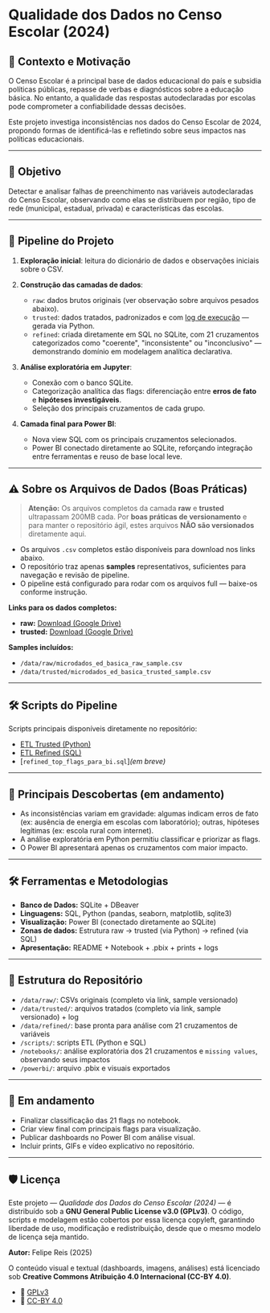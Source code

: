 # Qualidade dos Dados no Censo Escolar (2024)

## 📌 Contexto e Motivação

O Censo Escolar é a principal base de dados educacional do país e subsidia políticas públicas, repasse de verbas e diagnósticos sobre a educação básica. No entanto, a qualidade das respostas autodeclaradas por escolas pode comprometer a confiabilidade dessas decisões.

Este projeto investiga inconsistências nos dados do Censo Escolar de 2024, propondo formas de identificá-las e refletindo sobre seus impactos nas políticas educacionais.

---

## 🎯 Objetivo

Detectar e analisar falhas de preenchimento nas variáveis autodeclaradas do Censo Escolar, observando como elas se distribuem por região, tipo de rede (municipal, estadual, privada) e características das escolas.

---

## 🔄 Pipeline do Projeto

1. **Exploração inicial**: leitura do dicionário de dados e observações iniciais sobre o CSV.
2. **Construção das camadas de dados**:

   * `raw`: dados brutos originais (ver observação sobre arquivos pesados abaixo).
   * `trusted`: dados tratados, padronizados e com [log de execução](data/2_trusted/microdados_ed_basica_trusted_log.txt) — gerada via Python.
   * `refined`: criada diretamente em SQL no SQLite, com 21 cruzamentos categorizados como "coerente", "inconsistente" ou "inconclusivo" — demonstrando domínio em modelagem analítica declarativa.
3. **Análise exploratória em Jupyter**:

   * Conexão com o banco SQLite.
   * Categorização analítica das flags: diferenciação entre **erros de fato** e **hipóteses investigáveis**.
   * Seleção dos principais cruzamentos de cada grupo.
4. **Camada final para Power BI**:

   * Nova view SQL com os principais cruzamentos selecionados.
   * Power BI conectado diretamente ao SQLite, reforçando integração entre ferramentas e reuso de base local leve.

---

## ⚠️ Sobre os Arquivos de Dados (Boas Práticas)

> **Atenção:**
> Os arquivos completos da camada **raw** e **trusted** ultrapassam 200MB cada.
> Por **boas práticas de versionamento** e para manter o repositório ágil, estes arquivos **NÃO são versionados** diretamente aqui.

* Os arquivos `.csv` completos estão disponíveis para download nos links abaixo.
* O repositório traz apenas **samples** representativos, suficientes para navegação e revisão de pipeline.
* O pipeline está configurado para rodar com os arquivos full — baixe-os conforme instrução.

**Links para os dados completos:**

* **raw:** [Download (Google Drive)](https://drive.google.com/file/d/1UW4RJnRswlulH92xpDo3apPfBG_pBqZt/view?usp=sharing)
* **trusted:** [Download (Google Drive)](https://drive.google.com/file/d/1xRMo-NVvqqJtbARlXSxNHudO9U0CkByw/view?usp=sharing)

**Samples incluídos:**

* `/data/raw/microdados_ed_basica_raw_sample.csv`
* `/data/trusted/microdados_ed_basica_trusted_sample.csv`

---

## 🛠️ Scripts do Pipeline

Scripts principais disponíveis diretamente no repositório:

* [ETL Trusted (Python)](/scripts/etl_trusted.py)
* [ETL Refined (SQL)](/scripts/etl_refined.sql)
* [`refined_top_flags_para_bi.sql`]*(em breve)*

---

## 🧠 Principais Descobertas (em andamento)

* As inconsistências variam em gravidade: algumas indicam erros de fato (ex: ausência de energia em escolas com laboratório); outras, hipóteses legítimas (ex: escola rural com internet).
* A análise exploratória em Python permitiu classificar e priorizar as flags.
* O Power BI apresentará apenas os cruzamentos com maior impacto.

---

## 🛠️ Ferramentas e Metodologias

* **Banco de Dados:** SQLite + DBeaver
* **Linguagens:** SQL, Python (pandas, seaborn, matplotlib, sqlite3)
* **Visualização:** Power BI (conectado diretamente ao SQLite)
* **Zonas de dados:** Estrutura raw → trusted (via Python) → refined (via SQL)
* **Apresentação:** README + Notebook + .pbix + prints + logs

---

## 📂 Estrutura do Repositório

* `/data/raw/`: CSVs originais (completo via link, sample versionado)
* `/data/trusted/`: arquivos tratados (completo via link, sample versionado) + log
* `/data/refined/`: base pronta para análise com 21 cruzamentos de variáveis
* `/scripts/`: scripts ETL (Python e SQL)
* `/notebooks/`: análise exploratória dos 21 cruzamentos e `missing values`, observando seus impactos 
* `/powerbi/`: arquivo .pbix e visuais exportados

---

## 🔭 Em andamento

* Finalizar classificação das 21 flags no notebook.
* Criar view final com principais flags para visualização.
* Publicar dashboards no Power BI com análise visual.
* Incluir prints, GIFs e vídeo explicativo no repositório.

---

## 🛡️ Licença

Este projeto — *Qualidade dos Dados do Censo Escolar (2024)* — é distribuído sob a **GNU General Public License v3.0 (GPLv3)**.
O código, scripts e modelagem estão cobertos por essa licença copyleft, garantindo liberdade de uso, modificação e redistribuição, desde que o mesmo modelo de licença seja mantido.

**Autor:** Felipe Reis (2025)

O conteúdo visual e textual (dashboards, imagens, análises) está licenciado sob **Creative Commons Atribuição 4.0 Internacional (CC-BY 4.0)**.

* 🔗 [GPLv3](https://www.gnu.org/licenses/gpl-3.0.html)
* 🔗 [CC-BY 4.0](https://creativecommons.org/licenses/by/4.0/)
